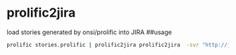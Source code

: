 # prolific2jira
load stories generated by onsi/prolific into JIRA
##usage
```bash
prolific stories.prolific | prolific2jira prolific2jira  -svr "http://jira.example.net" -user "user" -pass "NotAPassword1" -prj "PROJ"
```
